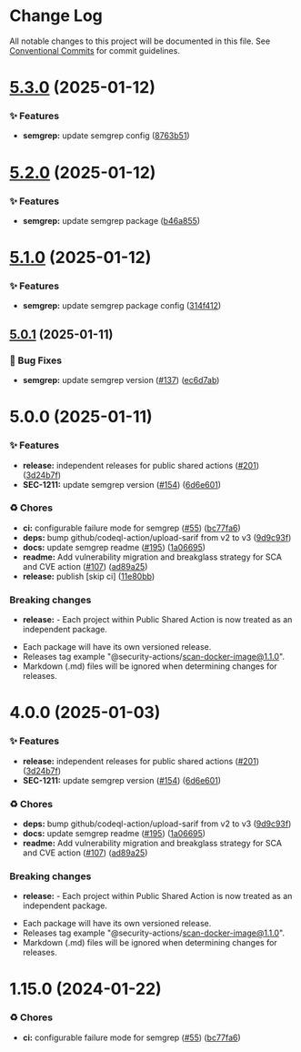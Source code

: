 # Change Log

All notable changes to this project will be documented in this file.
See [Conventional Commits](https://conventionalcommits.org) for commit guidelines.

# [5.3.0](https://github.com/Kong/public-shared-actions/compare/@security-actions/semgrep@5.2.0...@security-actions/semgrep@5.3.0) (2025-01-12)


### ✨ Features

* **semgrep:** update semgrep config ([8763b51](https://github.com/Kong/public-shared-actions/commit/8763b51412a5187904a77c3e9e13c2ce8c8e1435))





# [5.2.0](https://github.com/Kong/public-shared-actions/compare/@security-actions/semgrep@5.1.0...@security-actions/semgrep@5.2.0) (2025-01-12)


### ✨ Features

* **semgrep:** update semgrep package ([b46a855](https://github.com/Kong/public-shared-actions/commit/b46a855ad9eabfb68aecf16877f750a37b07eddb))





# [5.1.0](https://github.com/Kong/public-shared-actions/compare/@security-actions/semgrep@5.0.1...@security-actions/semgrep@5.1.0) (2025-01-12)


### ✨ Features

* **semgrep:** update semgrep package config ([314f412](https://github.com/Kong/public-shared-actions/commit/314f41200b01f715cd320497cb2996c1f011862b))





## [5.0.1](https://github.com/Kong/public-shared-actions/compare/@security-actions/semgrep@5.0.0...@security-actions/semgrep@5.0.1) (2025-01-11)


### 🐛 Bug Fixes

* **semgrep:** update semgrep version ([#137](https://github.com/Kong/public-shared-actions/issues/137)) ([ec6d7ab](https://github.com/Kong/public-shared-actions/commit/ec6d7ab91002beb679b53cce4395fea1b2d37690))





# 5.0.0 (2025-01-11)


### ✨ Features

* **release:** independent releases for public shared actions ([#201](https://github.com/Kong/public-shared-actions/issues/201)) ([3d24b7f](https://github.com/Kong/public-shared-actions/commit/3d24b7f70c912df037063a571e59e789f4e49fc2))
* **SEC-1211:** update semgrep version ([#154](https://github.com/Kong/public-shared-actions/issues/154)) ([6d6e601](https://github.com/Kong/public-shared-actions/commit/6d6e6019a116933a92b20091e597eaf835104714))


### ♻️ Chores

* **ci:** configurable failure mode for semgrep ([#55](https://github.com/Kong/public-shared-actions/issues/55)) ([bc77fa6](https://github.com/Kong/public-shared-actions/commit/bc77fa65f43dfb6b3ef0b9d258c02faf5892aab1))
* **deps:** bump github/codeql-action/upload-sarif from v2 to v3 ([9d9c93f](https://github.com/Kong/public-shared-actions/commit/9d9c93f3941969daff746687035bf8157514a300))
* **docs:** update semgrep readme ([#195](https://github.com/Kong/public-shared-actions/issues/195)) ([1a06695](https://github.com/Kong/public-shared-actions/commit/1a06695f203736707ff37957b7174d17402ed5ea))
* **readme:** Add vulnerability migration and breakglass strategy for SCA and CVE action ([#107](https://github.com/Kong/public-shared-actions/issues/107)) ([ad89a25](https://github.com/Kong/public-shared-actions/commit/ad89a255ff44a03377215b8bccbfdc17c8c7fb46))
* **release:** publish [skip ci] ([11e80bb](https://github.com/Kong/public-shared-actions/commit/11e80bb231ae182696a52f7ec7b0b9fae53303bf))


### Breaking changes

* **release:** - Each project within Public Shared Action is now treated as an independent package.
- Each package will have its own versioned release.
- Releases tag example "@security-actions/scan-docker-image@1.1.0".
- Markdown (.md) files will be ignored when determining changes for releases.





# 4.0.0 (2025-01-03)


### ✨ Features

* **release:** independent releases for public shared actions ([#201](https://github.com/Kong/public-shared-actions/issues/201)) ([3d24b7f](https://github.com/Kong/public-shared-actions/commit/3d24b7f70c912df037063a571e59e789f4e49fc2))
* **SEC-1211:** update semgrep version ([#154](https://github.com/Kong/public-shared-actions/issues/154)) ([6d6e601](https://github.com/Kong/public-shared-actions/commit/6d6e6019a116933a92b20091e597eaf835104714))


### ♻️ Chores

* **deps:** bump github/codeql-action/upload-sarif from v2 to v3 ([9d9c93f](https://github.com/Kong/public-shared-actions/commit/9d9c93f3941969daff746687035bf8157514a300))
* **docs:** update semgrep readme ([#195](https://github.com/Kong/public-shared-actions/issues/195)) ([1a06695](https://github.com/Kong/public-shared-actions/commit/1a06695f203736707ff37957b7174d17402ed5ea))
* **readme:** Add vulnerability migration and breakglass strategy for SCA and CVE action ([#107](https://github.com/Kong/public-shared-actions/issues/107)) ([ad89a25](https://github.com/Kong/public-shared-actions/commit/ad89a255ff44a03377215b8bccbfdc17c8c7fb46))


### Breaking changes

* **release:** - Each project within Public Shared Action is now treated as an independent package.
- Each package will have its own versioned release.
- Releases tag example "@security-actions/scan-docker-image@1.1.0".
- Markdown (.md) files will be ignored when determining changes for releases.



# 1.15.0 (2024-01-22)


### ♻️ Chores

* **ci:** configurable failure mode for semgrep ([#55](https://github.com/Kong/public-shared-actions/issues/55)) ([bc77fa6](https://github.com/Kong/public-shared-actions/commit/bc77fa65f43dfb6b3ef0b9d258c02faf5892aab1))
